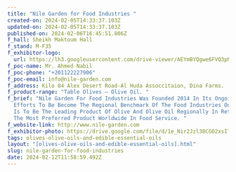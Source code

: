 ```yaml
---
title: "Nile Garden for Food Industries "
created-on: 2024-02-05T14:33:37.103Z
updated-on: 2024-02-05T14:33:37.103Z
published-on: 2024-02-06T16:45:51.806Z
f_hall: Sheikh Maktoum Hall
f_stand: M-F35
f_exhibitor-logo:
  url: https://lh3.googleusercontent.com/drive-viewer/AEYmBYQgwe6FVQ3pNPbl_ZstJh2IxjisnNqI25bU9Fi39QRONUJJ5RlfYHbMSVUpiSMZuUrrWolIi5xd_34SuWkd2Mj0AcFACg=s1600
f_poc-name: Mr. Ahmed Nabil
f_poc-phone: "+201122227906"
f_poc-email: info@nile-garden.com
f_address: Kilo 84 Alex Desert Road-Al Huda Assoccitaion, Dina Farms.
f_product-range: "Table Olives – Olive Oil. "
f_brief: "Nile Garden For Food Industries Was Founded 2014 In Its Ongoing
  Efforts To Be Become The Regional Benchmark Of The Food Industries Our Vision
  Is To Be The Leading Product Of Olive And Olive Oil Regionally In Retail And
  The Most Preferred Product Worldwide In Food Service. "
f_website-link: http://www.nile-garden.com
f_exhibitor-photo: https://drive.google.com/file/d/1e_Nir2Jzl38CGO2xsITJQ2i2Els52ONJ/view?usp=drive_link
tags: olives-olive-oils-and-edible-essential-oils
layout: "[olives-olive-oils-and-edible-essential-oils].html"
slug: nile-garden-for-food-industries
date: 2024-02-12T11:58:59.492Z
---
```

